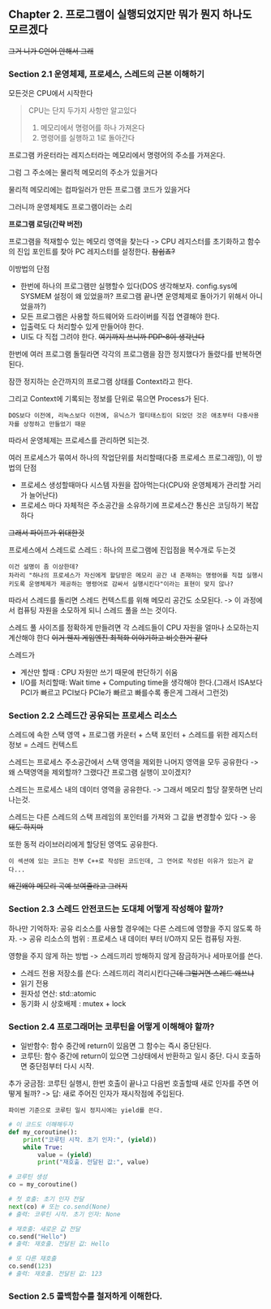 ## Chapter 2. 프로그램이 실행되었지만 뭐가 뭔지 하나도 모르겠다

~~그거 니가 C언어 안해서 그래~~

### Section 2.1 운영체제, 프로세스, 스레드의 근본 이해하기

모든것은 CPU에서 시작한다
> CPU는 단지 두가지 사항만 알고있다
> 1. 메모리에서 명령어를 하나 가져온다
> 2. 명령어를 실행하고 1로 돌아간다

프로그램 카운터라는 레지스터라는 메모리에서 명령어의 주소를 가져온다.

그럼 그 주소에는 물리적 메모리의 주소가 있을거다

물리적 메모리에는 컴파일러가 만든 프로그램 코드가 있을거다

그러니까 운영체제도 프로그램이라는 소리

**프로그램 로딩(간략 버전)**

프로그램을 적재할수 있는 메모리 영역을 찾는다 -> CPU 레지스터를 초기화하고 함수의 진입 포인트를 찾아 PC 레지스터를 설정한다.
~~참쉽죠?~~

이방법의 단점
- 한번에 하나의 프로그램만 실행할수 있다(DOS 생각해보자. config.sys에 SYSMEM 설정이 왜 있었을까? 프로그램 끝나면 운영체제로 돌아가기 위해서 아니었을까?)
- 모든 프로그램은 사용할 하드웨어와 드라이버를 직접 연결해야 한다.
- 입출력도 다 처리할수 있게 만들어야 한다.
- UI도 다 직접 그려야 한다.
~~여기까지 쓰니까 PDP-8이 생각난다~~

한번에 여러 프로그램 돌릴라면 각각의 프로그램을 잠깐 정지했다가 돌렸다를 반복하면 된다.

잠깐 정지하는 순간까지의 프로그램 상태를 Context라고 한다.

그리고 Context에 기록되는 정보를 단위로 묶으면 Process가 된다.

```
DOS보다 이전에, 리눅스보다 이전에, 유닉스가 멀티태스킹이 되었던 것은 애초부터 다중사용자를 상정하고 만들었기 때문
```

따라서 운영체제는 프로세스를 관리하면 되는것.

여러 프로세스가 묶여서 하나의 작업단위를 처리할때(다중 프로세스 프로그래밍), 이 방법의 단점
- 프로세스 생성할때마다 시스템 자원을 잡아먹는다(CPU와 운영체제가 관리할 거리가 늘어난다)
- 프로세스 마다 자체적은 주소공간을 소유하기에 프로세스간 통신은 코딩하기 복잡하다

~~그래서 파이프가 위대한것~~

프로세스에서 스레드로
스레드 : 하나의 프로그램에 진입점을 복수개로 두는것

```
이건 설명이 좀 이상한데?
차라리 "하나의 프로세스가 자신에게 할당받은 메모리 공간 내 존재하는 명령어를 직접 실행시키도록 운영체제가 제공하는 명령어로 감싸서 실행시킨다"이라는 표현이 맞지 않나? 
```

따라서 스레드를 돌리면 스레드 컨텍스트를 위해 메모리 공간도 소모된다. -> 이 과정에서 컴퓨팅 자원을 소모하게 되니 스레드 풀을 쓰는 것이다.

스레드 풀 사이즈를 정확하게 만들려면 각 스레드들이 CPU 자원을 얼마나 소모하는지 계산해야 한다
~~이거 웬지 게임엔진 최적화 이야기하고 비슷한거 같다~~

스레드가
- 계산만 할때 : CPU 자원만 쓰기 때문에 판단하기 쉬움
- I/O를 처리할때: Wait time + Computing time을 생각해야 한다.(그래서 ISA보다 PCI가 빠르고 PCI보다 PCIe가 빠르고 빠를수록 좋은게 그래서 그런것)

### Section 2.2 스레드간 공유되는 프로세스 리소스
스레드에 속한 스택 영역 + 프로그램 카운터 + 스택 포인터 + 스레드를 위한 레지스터 정보 = 스레드 컨텍스트

스레드는 프로세스 주소공간에서 스택 영역을 제외한 나머지 영역을 모두 공유한다 -> 왜 스택영역을 제외할까? 그랬다간 프로그램 실행이 꼬이겠지?

스레드는 프로세스 내의 데이터 영역을 공유한다. -> 그래서 메모리 할당 잘못하면 난리나는것.

스레드는 다른 스레드의 스택 프레임의 포인터를 가져와 그 값을 변경할수 있다 -> ~~응 돼도 하지마~~

또한 동적 라이브러리에게 할당된 영역도 공유한다.

```
이 섹션에 있는 코드는 전부 C++로 작성된 코드인데, 그 언어로 작성된 이유가 있는거 같다...

```
~~왜긴왜야 메모리 곡예 보여줄라고 그러지~~

### Section 2.3 스레드 안전코드는 도대체 어떻게 작성해야 할까?

하나만 기억하자: 공유 리소스를 사용할 경우에는 다른 스레드에 영향을 주지 않도록 하자. -> 공유 리소스의 범위 : 프로세스 내 데이터 부터 I/O까지 모든 컴퓨팅 자원.

영향을 주지 않게 하는 방법 -> 스레드끼리 방해하지 않게 잠금하거나 세마포어를 쓴다.
- 스레드 전용 저장소를 쓴다: 스레드끼리 격리시킨다~~근데 그럴거면 스레드 왜쓰냐~~
- 읽기 전용
- 원자성 연산: std::atomic
- 동기화 시 상호배제 : mutex + lock

### Section 2.4 프로그래머는 코루틴을 어떻게 이해해야 할까?
- 일반함수: 함수 중간에 return이 있음면 그 함수는 즉시 중단된다.
- 코루틴: 함수 중간에 return이 있으면 그상태에서 반환하고 일시 중단. 다시 호출하면 중단점부터 다시 시작.

추가 궁금점: 코루틴 실행시, 한번 호출이 끝나고 다음번 호출할때 새로 인자를 주면 어떻게 될까? -> 답: 새로 주어진 인자가 재시작점에 주입된다.

```
파이썬 기준으로 코루틴 일시 정지시에는 yield를 쓴다.
```
```python
# 이 코드도 이해해두자
def my_coroutine():
    print("코루틴 시작. 초기 인자:", (yield))
    while True:
        value = (yield)
        print("재호출. 전달된 값:", value)

# 코루틴 생성
co = my_coroutine()

# 첫 호출: 초기 인자 전달
next(co) # 또는 co.send(None)
# 출력: 코루틴 시작. 초기 인자: None

# 재호출: 새로운 값 전달
co.send("Hello")
# 출력: 재호출. 전달된 값: Hello

# 또 다른 재호출
co.send(123)
# 출력: 재호출. 전달된 값: 123
```

### Section 2.5 콜백함수를 철저하게 이해한다.